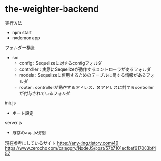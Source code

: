 # the-weighter-backend
実行方法
- npm start
- nodemon app

フォルダー構造
- src
  - config : Sequelizeに対するconfigフォルダ
  - controller : 実際にSequelizeが動作するコントローラがあるフォルダ
  - models : Sequelizeに使用するためのテーブルに関する情報があるフォルダ
  - router : controllerが動作するアドレス、各アドレスに対するcontrollerが付与されているフォルダ

init.js
- ポート設定

server.js
- 既存のapp.js役割



現在参考にしているサイト
https://any-ting.tistory.com/49
https://www.zerocho.com/category/NodeJS/post/57b7101ecfbef617003bf457